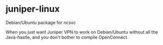 # juniper-linux
Debian/Ubuntu package for ncsvc

When you just want Juniper VPN to work on Debian/Ubuntu without all the Java-hastle, and you don't bother to compile OpenConnect.
